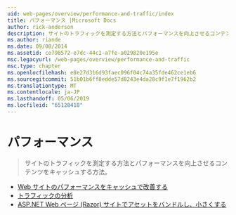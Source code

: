 ```yaml
---
uid: web-pages/overview/performance-and-traffic/index
title: パフォーマンス |Microsoft Docs
author: rick-anderson
description: サイトのトラフィックを測定する方法とパフォーマンスを向上させるコンテンツをキャッシュする方法。
ms.author: riande
ms.date: 09/08/2014
ms.assetid: ce798572-e7dc-44c1-a7fe-a029820e195e
msc.legacyurl: /web-pages/overview/performance-and-traffic
msc.type: chapter
ms.openlocfilehash: e8e27d316d93faec096f04c74a35fde462ce1eb6
ms.sourcegitcommit: 51b01b6ff8edde57d8243e4da28c9f1e7f1962b2
ms.translationtype: MT
ms.contentlocale: ja-JP
ms.lasthandoff: 05/06/2019
ms.locfileid: "65128418"
---
```

# <a name="performance"></a>パフォーマンス

> サイトのトラフィックを測定する方法とパフォーマンスを向上させるコンテンツをキャッシュする方法。

- [Web サイトのパフォーマンスをキャッシュで改善する](15-caching-to-improve-the-performance-of-your-website.md)
- [トラフィックの分析](14-analyzing-traffic.md)
- [ASP.NET Web ページ (Razor) サイトでアセットをバンドルし、小さくする](bundling-and-minifying-assets-in-an-aspnet-web-pages-razor-site.md)
